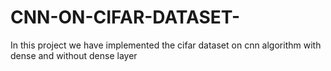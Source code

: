 # CNN-ON-CIFAR-DATASET-
In this project we have implemented the cifar dataset on cnn algorithm with dense and without dense layer 

